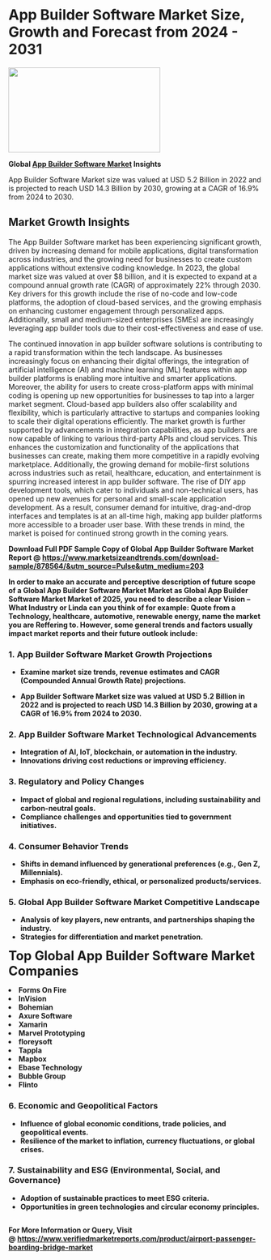<H1>App Builder Software Market Size, Growth and Forecast from 2024 - 2031</H1><img class="aligncenter size-medium wp-image-584254" src="https://thirdeyenews.in/wp-content/uploads/2024/09/Global-Market-Research-300x168.jpeg" alt="" width="300" height="168" /><p><strong>Global&nbsp;<a href="https://www.marketsizeandtrends.com/download-sample/878564/&amp;utm_source=Pulse&amp;utm_medium=203">App Builder Software Market</a> Insights</strong></p><p>App Builder Software Market size was valued at USD 5.2 Billion in 2022 and is projected to reach USD 14.3 Billion by 2030, growing at a CAGR of 16.9% from 2024 to 2030.</p><p><h2>Market Growth Insights</h2> <p>The App Builder Software market has been experiencing significant growth, driven by increasing demand for mobile applications, digital transformation across industries, and the growing need for businesses to create custom applications without extensive coding knowledge. In 2023, the global market size was valued at over $8 billion, and it is expected to expand at a compound annual growth rate (CAGR) of approximately 22% through 2030. Key drivers for this growth include the rise of no-code and low-code platforms, the adoption of cloud-based services, and the growing emphasis on enhancing customer engagement through personalized apps. Additionally, small and medium-sized enterprises (SMEs) are increasingly leveraging app builder tools due to their cost-effectiveness and ease of use.</p> <p><strong></strong></p> <p>The continued innovation in app builder software solutions is contributing to a rapid transformation within the tech landscape. As businesses increasingly focus on enhancing their digital offerings, the integration of artificial intelligence (AI) and machine learning (ML) features within app builder platforms is enabling more intuitive and smarter applications. Moreover, the ability for users to create cross-platform apps with minimal coding is opening up new opportunities for businesses to tap into a larger market segment. Cloud-based app builders also offer scalability and flexibility, which is particularly attractive to startups and companies looking to scale their digital operations efficiently. The market growth is further supported by advancements in integration capabilities, as app builders are now capable of linking to various third-party APIs and cloud services. This enhances the customization and functionality of the applications that businesses can create, making them more competitive in a rapidly evolving marketplace. Additionally, the growing demand for mobile-first solutions across industries such as retail, healthcare, education, and entertainment is spurring increased interest in app builder software. The rise of DIY app development tools, which cater to individuals and non-technical users, has opened up new avenues for personal and small-scale application development. As a result, consumer demand for intuitive, drag-and-drop interfaces and templates is at an all-time high, making app builder platforms more accessible to a broader user base. With these trends in mind, the market is poised for continued strong growth in the coming years.</p> <p><strong></p><p><span class=""><strong>Download Full PDF Sample Copy of Global App Builder Software Market Report</strong> @ <a href="https://www.marketsizeandtrends.com/download-sample/878564/&amp;utm_source=Pulse&amp;utm_medium=203" target="_blank">https://www.marketsizeandtrends.com/download-sample/878564/&amp;utm_source=Pulse&amp;utm_medium=203</a></span></p><p>In order to make an accurate and perceptive description of future scope of a Global&nbsp;App Builder Software Market Market as Global&nbsp;App Builder Software Market Market of 2025, you need to describe a clear Vision &ndash; What Industry or Linda can you think of for example: Quote from a Technology, healthcare, automotive, renewable energy, name the market you are Reffering to. However, some general trends and factors usually impact market reports and their future outlook include:</p><h3>1.&nbsp;<strong>App Builder Software Market Growth Projections</strong></h3><ul><li>Examine market size trends, revenue estimates and CAGR (Compounded Annual Growth Rate) projections.</li><li><p>App Builder Software Market size was valued at USD 5.2 Billion in 2022 and is projected to reach USD 14.3 Billion by 2030, growing at a CAGR of 16.9% from 2024 to 2030.</p></li></ul><h3>2.&nbsp;<strong>App Builder Software Market Technological Advancements</strong></h3><ul><li>Integration of AI, IoT, blockchain, or automation in the industry.</li><li>Innovations driving cost reductions or improving efficiency.</li></ul><h3>3.&nbsp;<strong>Regulatory and Policy Changes</strong></h3><ul><li>Impact of global and regional regulations, including sustainability and carbon-neutral goals.</li><li>Compliance challenges and opportunities tied to government initiatives.</li></ul><h3>4.&nbsp;<strong>Consumer Behavior Trends</strong></h3><ul><li>Shifts in demand influenced by generational preferences (e.g., Gen Z, Millennials).</li><li>Emphasis on eco-friendly, ethical, or personalized products/services.</li></ul><h3>5.&nbsp;<strong>Global App Builder Software Market Competitive Landscape</strong></h3><ul><li>Analysis of key players, new entrants, and partnerships shaping the industry.</li><li>Strategies for differentiation and market penetration.</li></ul><p data-pm-slice="1 1 []"><span style="color: inherit; font-family: inherit; font-size: 25px;">Top Global App Builder Software Market Companies</span></p><div class="" data-test-id=""><p><li>Forms On Fire</li><li> InVision</li><li> Bohemian</li><li> Axure Software</li><li> Xamarin</li><li> Marvel Prototyping</li><li> floreysoft</li><li> Tappla</li><li> Mapbox</li><li> Ebase Technology</li><li> Bubble Group</li><li> Flinto</li></p></div><h3>6.&nbsp;<strong>Economic and Geopolitical Factors</strong></h3><ul><li>Influence of global economic conditions, trade policies, and geopolitical events.</li><li>Resilience of the market to inflation, currency fluctuations, or global crises.</li></ul><h3>7.&nbsp;<strong>Sustainability and ESG (Environmental, Social, and Governance)</strong></h3><ul><li>Adoption of sustainable practices to meet ESG criteria.</li><li>Opportunities in green technologies and circular economy principles.</li></ul><h2><strong style="font-size: 14px;">For More Information or Query, Visit @&nbsp;</strong><a style="background-color: #ffffff; font-size: 14px;" href="https://www.marketsizeandtrends.com/report/app-builder-software-market/" target="_blank">https://www.verifiedmarketreports.com/product/airport-passenger-boarding-bridge-market</a></h2>
